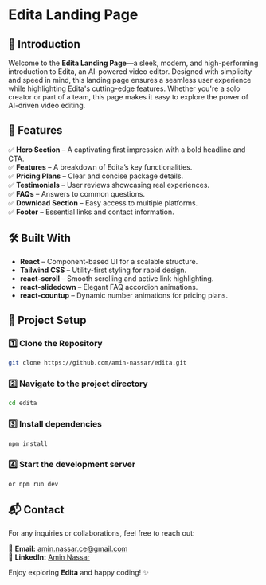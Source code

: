 # Edita Landing Page

## 🚀 Introduction

Welcome to the **Edita Landing Page**—a sleek, modern, and high-performing introduction to Edita, an AI-powered video editor. Designed with simplicity and speed in mind, this landing page ensures a seamless user experience while highlighting Edita's cutting-edge features. Whether you're a solo creator or part of a team, this page makes it easy to explore the power of AI-driven video editing.

## 🎯 Features

✅ **Hero Section** – A captivating first impression with a bold headline and CTA.  
✅ **Features** – A breakdown of Edita’s key functionalities.  
✅ **Pricing Plans** – Clear and concise package details.  
✅ **Testimonials** – User reviews showcasing real experiences.  
✅ **FAQs** – Answers to common questions.  
✅ **Download Section** – Easy access to multiple platforms.  
✅ **Footer** – Essential links and contact information.

## 🛠️ Built With

- **React** – Component-based UI for a scalable structure.
- **Tailwind CSS** – Utility-first styling for rapid design.
- **react-scroll** – Smooth scrolling and active link highlighting.
- **react-slidedown** – Elegant FAQ accordion animations.
- **react-countup** – Dynamic number animations for pricing plans.

## 📂 Project Setup

### 1️⃣ Clone the Repository

```sh
git clone https://github.com/amin-nassar/edita.git
```

### 2️⃣ Navigate to the project directory

```sh
cd edita
```

### 3️⃣ Install dependencies

```sh
npm install
```

### 4️⃣ Start the development server

```sh
or npm run dev
```

## 📬 Contact

For any inquiries or collaborations, feel free to reach out:

📧 **Email:** amin.nassar.ce@gmail.com  
🔗 **LinkedIn:** [Amin Nassar](https://linkedin.com/in/amin-m-nassar)

Enjoy exploring **Edita** and happy coding! ✨
